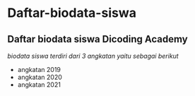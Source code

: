 Daftar-biodata-siswa
==
Daftar biodata siswa Dicoding Academy
--
*biodata siswa terdiri dari 3 angkatan yaitu sebagai berikut*
- angkatan 2019
- angkatan 2020
- angkatan 2021

